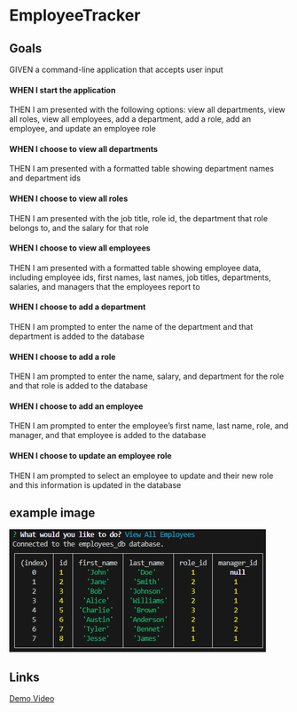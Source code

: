 # EmployeeTracker

## Goals
GIVEN a command-line application that accepts user input
#### WHEN I start the application
THEN I am presented with the following options: view all departments, view all roles, view all employees, add a department, add a role, add an employee, and update an employee role
#### WHEN I choose to view all departments
THEN I am presented with a formatted table showing department names and department ids
#### WHEN I choose to view all roles
THEN I am presented with the job title, role id, the department that role belongs to, and the salary for that role
#### WHEN I choose to view all employees
THEN I am presented with a formatted table showing employee data, including employee ids, first names, last names, job titles, departments, salaries, and managers that the employees report to
#### WHEN I choose to add a department
THEN I am prompted to enter the name of the department and that department is added to the database
#### WHEN I choose to add a role
THEN I am prompted to enter the name, salary, and department for the role and that role is added to the database
#### WHEN I choose to add an employee
THEN I am prompted to enter the employee’s first name, last name, role, and manager, and that employee is added to the database
#### WHEN I choose to update an employee role
THEN I am prompted to select an employee to update and their new role and this information is updated in the database

## example image
![example](img/image.png)

## Links
[Demo Video](https://app.screencastify.com/v3/watch/y8sqG2OXnGM1iTS9DExV) 